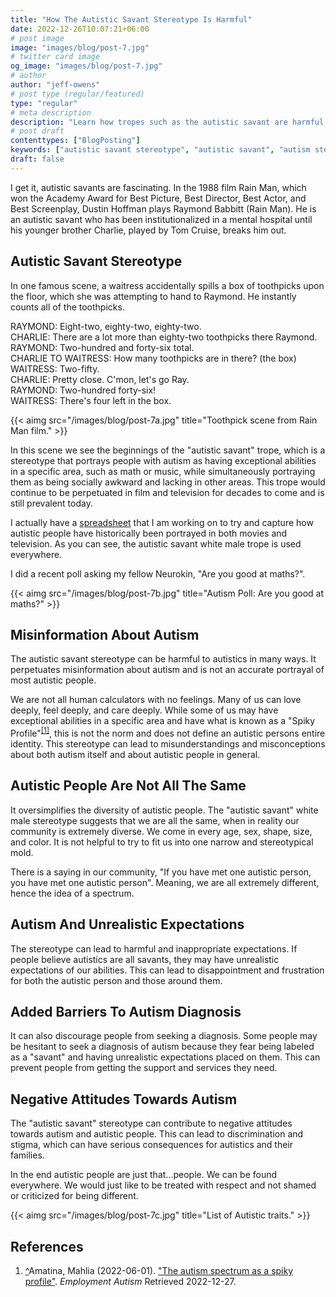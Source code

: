 ```yaml
---
title: "How The Autistic Savant Stereotype Is Harmful"
date: 2022-12-26T10:07:21+06:00
# post image
image: "images/blog/post-7.jpg"
# twitter card image
og_image: "images/blog/post-7.jpg"
# author
author: "jeff-owens"
# post type (regular/featured)
type: "regular"
# meta description
description: "Learn how tropes such as the autistic savant are harmful."
# post draft
contenttypes: ["BlogPosting"]
keywords: ["autistic savant stereotype", "autistic savant", "autism stereotypes", "autism blog", "autistic stereotypes", "harmful autism stereotypes"]
draft: false
---
```


I get it, autistic savants are fascinating. In the 1988 film Rain Man, which won the Academy Award for Best Picture, Best Director, Best Actor, and Best Screenplay, Dustin Hoffman plays Raymond Babbitt (Rain Man). He is an autistic savant who has been institutionalized in a mental hospital until his younger brother Charlie, played by Tom Cruise, breaks him out. 

<h2 class="h4 mb-4">Autistic Savant Stereotype</h2>

In one famous scene, a waitress accidentally spills a box of toothpicks upon the floor, which she was attempting to hand to Raymond. He instantly counts all of the toothpicks. 

RAYMOND: Eight-two, eighty-two, eighty-two.<br>
CHARLIE: There are a lot more than eighty-two toothpicks there Raymond.<br>
RAYMOND: Two-hundred and forty-six total.<br>
CHARLIE TO WAITRESS: How many toothpicks are in there? (the box)<br>
WAITRESS: Two-fifty.<br>
CHARLIE: Pretty close. C'mon, let's go Ray.<br>
RAYMOND: Two-hundred forty-six!<br>
WAITRESS: There's four left in the box.<br>

{{< aimg  src="/images/blog/post-7a.jpg" title="Toothpick scene from Rain Man film." >}}

In this scene we see the beginnings of the "autistic savant" trope, which is a stereotype that portrays people with autism as having exceptional abilities in a specific area, such as math or music, while simultaneously portraying them as being socially awkward and lacking in other areas. This trope would continue to be perpetuated in film and television for decades to come and is still prevalent today.

I actually have a <a href="https://docs.google.com/spreadsheets/d/10Hl9S0yLUm5qlqEVe5osGVSTFt3OPoVZb-sPejNkvPY/edit#gid=0" title="Autism in the media">spreadsheet</a> that I am working on to try and capture how autistic people have historically been portrayed in both movies and television. As you can see, the autistic savant white male trope is used everywhere.

I did a recent poll asking my fellow Neurokin, "Are you good at maths?".

{{< aimg  src="/images/blog/post-7b.jpg" title="Autism Poll: Are you good at maths?" >}}

<h2 class="h4 mb-4">Misinformation About Autism</h2>

The autistic savant stereotype can be harmful to autistics in many ways. It perpetuates misinformation about autism and is not an accurate portrayal of most autistic people. 

We are not all human calculators with no feelings. Many of us can love deeply, feel deeply, and care deeply. While some of us may have exceptional abilities in a specific area and have what is known as a "Spiky Profile"<sup id="_ref-1" class="reference"><a href="#_note-1" data-toggle="tooltip" title="The autism spectrum as a spiky profile.">[1]</a></sup>, this is not the norm and does not define an autistic persons entire identity. This stereotype can lead to misunderstandings and misconceptions about both autism itself and about autistic people in general.

<h2 class="h4 mb-4">Autistic People Are Not All The Same</h2>

It oversimplifies the diversity of autistic people. The "autistic savant" white male stereotype suggests that we are all the same, when in reality our community is extremely diverse. We come in every age, sex, shape, size, and color. It is not helpful to try to fit us into one narrow and stereotypical mold.

There is a saying in our community, "If you have met one autistic person, you have met one autistic person". Meaning, we are all extremely different, hence the idea of a spectrum. 

<h2 class="h4 mb-4">Autism And Unrealistic Expectations</h2>

The stereotype can lead to harmful and inappropriate expectations. If people believe autistics are all savants, they may have unrealistic expectations of our abilities. This can lead to disappointment and frustration for both the autistic person and those around them.

<h2 class="h4 mb-4">Added Barriers To Autism Diagnosis</h2>

It can also discourage people from seeking a diagnosis. Some people may be hesitant to seek a diagnosis of autism because they fear being labeled as a "savant" and having unrealistic expectations placed on them. This can prevent people from getting the support and services they need.

<h2 class="h4 mb-4">Negative Attitudes Towards Autism</h2>

The "autistic savant" stereotype can contribute to negative attitudes towards autism and autistic people. This can lead to discrimination and stigma, which can have serious consequences for autistics and their families. 

In the end autistic people are just that...people. We can be found everywhere. We would just like to be treated with respect and not shamed or criticized for being different.

{{< aimg  src="/images/blog/post-7c.jpg" title="List of Autistic traits." >}}

<h2 class="h4 my-4" id="zapme">References</h2>
<ol class="references">
<li id="_note-1"><a href="#_ref-1" class="uparrow">^</a><span>Amatina, Mahlia (2022-06-01).</span> <a href="https://www.employmentautism.org.uk/blog/the-autism-spectrum-as-a-spiky-profile" rel="nofollow" class="external">"The autism spectrum as a spiky profile"</a>. <cite>Employment Autism</cite> Retrieved 2022-12-27.
</li>
</ol>